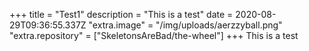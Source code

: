 +++
title = "Test1"
description = "This is a test"
date = 2020-08-29T09:36:55.337Z
"extra.image" = "/img/uploads/aerzzyball.png"
"extra.repository" = ["SkeletonsAreBad/the-wheel"]
+++
This is a test